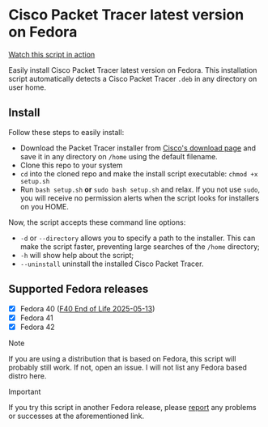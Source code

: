 # Cisco Packet Tracer latest version on Fedora

[Watch this script in action](https://youtu.be/iOiwRt_P95Y)

Easily install Cisco Packet Tracer latest version on Fedora. This installation script automatically detects a Cisco Packet Tracer `.deb` in any directory on user home.

## Install

Follow these steps to easily install:

-   Download the Packet Tracer installer from [Cisco's download page](https://www.netacad.com/resources/lab-downloads?courseLang=en-US) and save it in any directory on `/home` using the default filename.
-   Clone this repo to your system
-   `cd` into the cloned repo and make the install script executable: `chmod +x setup.sh`
-   Run `bash setup.sh` **or** `sudo bash setup.sh` and relax. If you not use `sudo`, you will receive no permission alerts when the script looks for installers on you HOME.

Now, the script accepts these command line options:
- `-d` or `--directory` allows you to specify a path to the installer. This can make the script faster, preventing large searches of the `/home` directory;
- `-h` will show help about the script;
- `--uninstall` uninstall the installed Cisco Packet Tracer.

## Supported Fedora releases

- [x] Fedora 40 ([F40 End of Life 2025-05-13](https://fedorapeople.org/groups/schedule/f-40/f-40-key-tasks.html))
- [x] Fedora 41
- [x] Fedora 42

> [!Note]
> If you are using a distribution that is based on Fedora, this script will probably still work. If not, open an issue. I will not list any Fedora based distro here.

> [!Important]
> If you try this script in another Fedora release, please [report](https://github.com/thiagoojack/packettracer-fedora/issues) any problems or successes at the aforementioned link.
